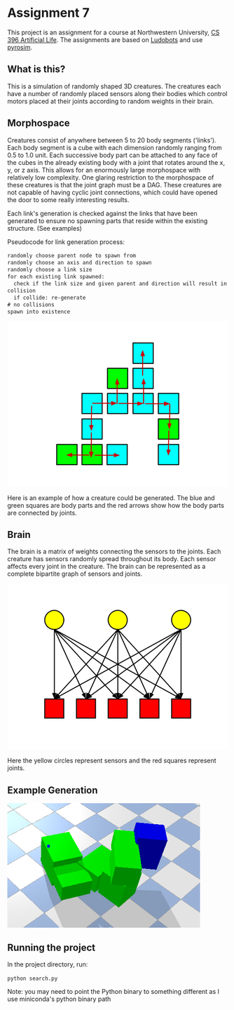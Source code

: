 # Assignment 7

This project is an assignment for a course at Northwestern University, [CS 396 Artificial Life](https://www.mccormick.northwestern.edu/computer-science/academics/courses/descriptions/396-2.html). The assignments are based on [Ludobots](https://www.reddit.com/r/ludobots) and use [pyrosim](https://github.com/jbongard/pyrosim).

## What is this?

This is a simulation of randomly shaped 3D creatures. The creatures each have a number of randomly placed sensors along their bodies which control motors placed at their joints according to random weights in their brain.

## Morphospace

Creatures consist of anywhere between 5 to 20 body segments ('links'). Each body segment is a cube with each dimension randomly ranging from 0.5 to 1.0 unit. Each successive body part can be attached to any face of the cubes in the already existing body with a joint that rotates around the x, y, or z axis. This allows for an enormously large morphospace with relatively low complexity. One glaring restriction to the morphospace of these creatures is that the joint graph must be a DAG. These creatures are not capable of having cyclic joint connections, which could have opened the door to some really interesting results.

Each link's generation is checked against the links that have been generated to ensure no spawning parts that reside within the existing structure. (See examples)

Pseudocode for link generation process:
```
randomly choose parent node to spawn from
randomly choose an axis and direction to spawn
randomly choose a link size
for each existing link spawned:
  check if the link size and given parent and direction will result in collision
  if collide: re-generate
# no collisions
spawn into existence
```

![Morphospace](body.png)

Here is an example of how a creature could be generated. The blue and green squares are body parts and the red arrows show how the body parts are connected by joints.

## Brain

The brain is a matrix of weights connecting the sensors to the joints. Each creature has sensors randomly spread throughout its body. Each sensor affects every joint in the creature. The brain can be represented as a complete bipartite graph of sensors and joints.

![Brain](brain.png)

Here the yellow circles represent sensors and the red squares represent joints.

## Example Generation
![ex1](ex1.png)

## Running the project

In the project directory, run:

`
python search.py
`

Note: you may need to point the Python binary to something different as I use miniconda's python binary path

